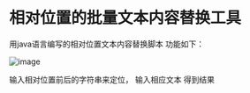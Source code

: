 # 相对位置的批量文本内容替换工具
用java语言编写的相对位置文本内容替换脚本
功能如下：

![image](https://user-images.githubusercontent.com/70327089/133884725-faa6d5ad-8172-4193-a80f-4cb5872eb9c2.png)


输入相对位置前后的字符串来定位，
输入相应文本
得到结果



